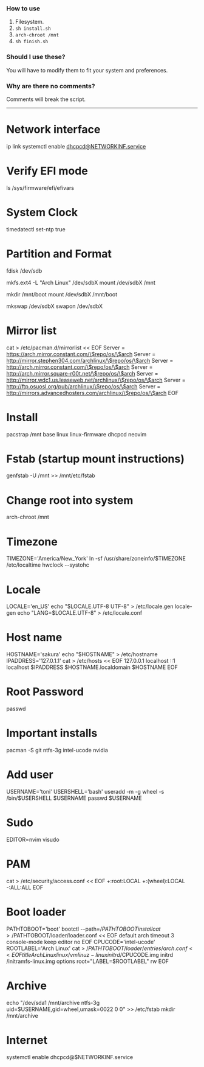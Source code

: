 ### How to use
1. Filesystem.
2. `sh install.sh`
3. `arch-chroot /mnt`
4. `sh finish.sh`

### Should I use these?
You will have to modify them to fit your system and preferences. 

### Why are there no comments?
Comments will break the script.

-----------------
# Network interface
ip link
systemctl enable dhcpcd@NETWORKINF.service

# Verify EFI mode
ls /sys/firmware/efi/efivars

# System Clock
timedatectl set-ntp true

# Partition and Format
fdisk /dev/sdb

mkfs.ext4 -L "Arch Linux" /dev/sdbX
mount /dev/sdbX /mnt

mkdir /mnt/boot
mount /dev/sdbX /mnt/boot

mkswap /dev/sdbX
swapon /dev/sdbX

# Mirror list
cat > /etc/pacman.d/mirrorlist << EOF
Server = https://arch.mirror.constant.com/\$repo/os/\$arch
Server = http://mirror.stephen304.com/archlinux/\$repo/os/\$arch
Server = http://arch.mirror.constant.com/\$repo/os/\$arch
Server = http://arch.mirror.square-r00t.net/\$repo/os/\$arch
Server = http://mirror.wdc1.us.leaseweb.net/archlinux/\$repo/os/\$arch
Server = http://ftp.osuosl.org/pub/archlinux/\$repo/os/\$arch
Server = http://mirrors.advancedhosters.com/archlinux/\$repo/os/\$arch
EOF

# Install
pacstrap /mnt base linux linux-firmware dhcpcd neovim

# Fstab (startup mount instructions)
genfstab -U /mnt >> /mnt/etc/fstab

# Change root into system
arch-chroot /mnt

# Timezone
TIMEZONE='America/New_York'
ln -sf /usr/share/zoneinfo/$TIMEZONE /etc/localtime
hwclock --systohc

# Locale
LOCALE='en_US'
echo "$LOCALE.UTF-8 UTF-8" > /etc/locale.gen
locale-gen
echo "LANG=$LOCALE.UTF-8" > /etc/locale.conf

# Host name
HOSTNAME='sakura'
echo "$HOSTNAME" > /etc/hostname
IPADDRESS='127.0.1.1'
cat > /etc/hosts << EOF
127.0.0.1       localhost
::1             localhost
$IPADDRESS       $HOSTNAME.localdomain $HOSTNAME
EOF

# Root Password
passwd

# Important installs
pacman -S git ntfs-3g intel-ucode nvidia

# Add user
USERNAME='toni'
USERSHELL='bash'
useradd -m -g wheel -s /bin/$USERSHELL $USERNAME
passwd $USERNAME

# Sudo
EDITOR=nvim visudo

# PAM
cat > /etc/security/access.conf << EOF
+:root:LOCAL
+:(wheel):LOCAL
-:ALL:ALL
EOF

# Boot loader
PATHTOBOOT='boot'
bootctl --path=/$PATHTOBOOT install
cat > /$PATHTOBOOT/loader/loader.conf << EOF
default         arch
timeout         3
console-mode    keep
editor          no
EOF
CPUCODE='intel-ucode'
ROOTLABEL='Arch Linux'
cat > /$PATHTOBOOT/loader/entries/arch.conf << EOF
title   Arch Linux
linux   /vmlinuz-linux
initrd  /$CPUCODE.img
initrd  /initramfs-linux.img
options root="LABEL=$ROOTLABEL" rw
EOF

# Archive
echo "/dev/sda1	/mnt/archive	ntfs-3g	uid=$USERNAME,gid=wheel,umask=0022 0 0" >> /etc/fstab
mkdir /mnt/archive

# Internet
systemctl enable dhcpcd@$NETWORKINF.service
